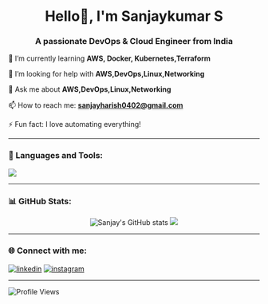 <h1 align="center">Hello👋, I'm Sanjaykumar S</h1>
<h3 align="center">A passionate DevOps & Cloud Engineer from India</h3>

🌱 I’m currently learning **AWS, Docker, Kubernetes,Terraform**

🤝 I’m looking for help with **AWS,DevOps,Linux,Networking**

💬 Ask me about **AWS,DevOps,Linux,Networking**

📫 How to reach me: **sanjayharish0402@gmail.com**

⚡ Fun fact: I love automating everything!

---

### 🧰 Languages and Tools:
<p align="left">
  <img src="https://skillicons.dev/icons?i=aws,docker,kubernetes,linux,git,github,terraform,networking" />
</p>

---

### 📊 GitHub Stats:
<p align="center">
  <img src="https://github-readme-stats.vercel.app/api?username=sanjayhar&show_icons=true&theme=tokyonight" alt="Sanjay's GitHub stats" />
  <img src="https://github-readme-stats.vercel.app/api/top-langs/?username=sanjayhar&layout=compact&theme=tokyonight" />
</p>

---

### 🌐 Connect with me:
<p align="left">
<a href="https://linkedin.com/in/your-linkedin" target="blank"><img align="center" src="https://skillicons.dev/icons?i=linkedin" alt="linkedin" /></a>
<a href="https://instagram.com/your-instagram" target="blank"><img align="center" src="https://skillicons.dev/icons?i=instagram" alt="instagram" /></a>
</p>

---

![Profile Views](https://komarev.com/ghpvc/?username=sanjayhar&label=Profile%20views&color=0e75b6&style=flat)
